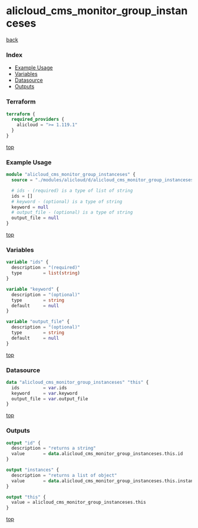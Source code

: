 # alicloud_cms_monitor_group_instanceses

[back](../alicloud.md)

### Index

- [Example Usage](#example-usage)
- [Variables](#variables)
- [Datasource](#datasource)
- [Outputs](#outputs)

### Terraform

```terraform
terraform {
  required_providers {
    alicloud = ">= 1.119.1"
  }
}
```

[top](#index)

### Example Usage

```terraform
module "alicloud_cms_monitor_group_instanceses" {
  source = "./modules/alicloud/d/alicloud_cms_monitor_group_instanceses"

  # ids - (required) is a type of list of string
  ids = []
  # keyword - (optional) is a type of string
  keyword = null
  # output_file - (optional) is a type of string
  output_file = null
}
```

[top](#index)

### Variables

```terraform
variable "ids" {
  description = "(required)"
  type        = list(string)
}

variable "keyword" {
  description = "(optional)"
  type        = string
  default     = null
}

variable "output_file" {
  description = "(optional)"
  type        = string
  default     = null
}
```

[top](#index)

### Datasource

```terraform
data "alicloud_cms_monitor_group_instanceses" "this" {
  ids         = var.ids
  keyword     = var.keyword
  output_file = var.output_file
}
```

[top](#index)

### Outputs

```terraform
output "id" {
  description = "returns a string"
  value       = data.alicloud_cms_monitor_group_instanceses.this.id
}

output "instances" {
  description = "returns a list of object"
  value       = data.alicloud_cms_monitor_group_instanceses.this.instances
}

output "this" {
  value = alicloud_cms_monitor_group_instanceses.this
}
```

[top](#index)